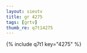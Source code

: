 ```yaml
--- 
layout: sieutv
title: gr 4275
tags: [grtv]
thumb_re: q7t14275
---
```

{% include q7t1 key="4275" %} 
